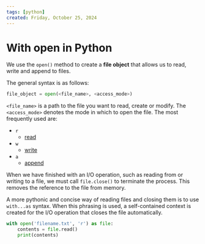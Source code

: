 ```yaml
---
tags: [python]
created: Friday, October 25, 2024
---
```


# With open in Python

We use the `open()` method to create a **file object** that allows us to read,
write and append to files.

The general syntax is as follows:

```py
file_object = open(<file_name>, <access_mode>)
```

`<file_name>` is a path to the file you want to read, create or modify. The
`<access_mode>` denotes the mode in which to open the file. The most frequently
used are:

- `r`
  - [read](Reading_files_in_Python.md)
- `w`
  - [write](Writing_to_files_in_Python.md)
- `a`
  - [append](Appending_to_files_in_Python.md)

When we have finished with an I/O operation, such as reading from or writing to
a file, we must call `file.close()` to terminate the process. This removes the
reference to the file from memory.

A more pythonic and concise way of reading files and closing them is to use
`with...as` syntax. When this phrasing is used, a self-contained context is
created for the I/O operation that closes the file automatically.

```py
with open('filename.txt', 'r') as file:
    contents = file.read()
    print(contents)
```
